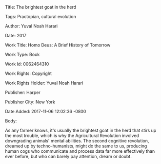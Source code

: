 Title:  The brightest goat in the herd

Tags:   Practopian, cultural evolution

Author: Yuval Noah Harari

Date:   2017

Work Title: Homo Deus: A Brief History of Tomorrow

Work Type: Book

Work Id: 0062464310

Work Rights: Copyright

Work Rights Holder: Yuval Noah Harari

Publisher: Harper

Publisher City: New York

Date Added: 2017-11-06 12:02:36 -0800

Body: 

As any farmer knows, it's usually the brightest goat in the herd that stirs up the most trouble, which is why the Agricultural Revolution involved downgrading animals' mental abilities. The second cognitive revolution, dreamed up by techno-humanists, might do the same to us, producing human cogs who communicate and process data far more effectively than ever before, but who can barely pay attention, dream or doubt. 

